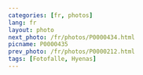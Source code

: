 ```yaml
---
categories: [fr, photos]
lang: fr
layout: photo
next_photo: /fr/photos/P0000434.html
picname: P0000435
prev_photo: /fr/photos/P0000212.html
tags: [Fotofalle, Hyenas]
---
```

